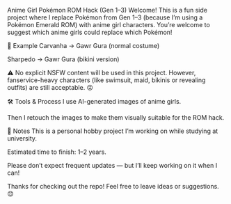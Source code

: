 Anime Girl Pokémon ROM Hack (Gen 1–3)
Welcome!
This is a fun side project where I replace Pokémon from Gen 1–3 (because I’m using a Pokémon Emerald ROM) with anime girl characters.
You’re welcome to suggest which anime girls could replace which Pokémon!

🧩 Example
Carvanha → Gawr Gura (normal costume)

Sharpedo → Gawr Gura (bikini version)

⚠️ No explicit NSFW content will be used in this project.
However, fanservice-heavy characters (like swimsuit, maid, bikinis or revealing outfits) are still acceptable. 😜

🛠 Tools & Process
I use AI-generated images of anime girls.

Then I retouch the images to make them visually suitable for the ROM hack.

📌 Notes
This is a personal hobby project I’m working on while studying at university.

Estimated time to finish: 1–2 years.

Please don’t expect frequent updates — but I’ll keep working on it when I can!

Thanks for checking out the repo!
Feel free to leave ideas or suggestions. 😊
